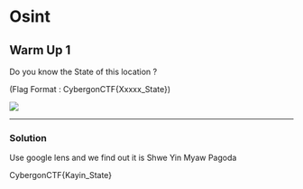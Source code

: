 ﻿# Osint

## Warm Up 1

Do you know the State of this location ?

(Flag Format : CybergonCTF{Xxxxx_State})

![](https://media.discordapp.net/attachments/758115188796162088/1142452740493164615/Warm_Up_1.jpg?width=1490&height=924)

---

### Solution

Use google lens and we find out it is Shwe Yin Myaw Pagoda


 CybergonCTF{Kayin_State}